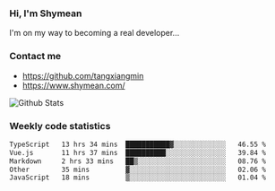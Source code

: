 ### Hi, I'm Shymean

I'm on my way to becoming a real developer...

### Contact me

- <https://github.com/tangxiangmin>
- <https://www.shymean.com/>

![Github Stats](https://github-readme-stats.vercel.app/api?username=tangxiangmin&show_icons=true&theme=dark)


###  Weekly code statistics

<!--START_SECTION:waka-->

```txt
TypeScript   13 hrs 34 mins  ███████████▓░░░░░░░░░░░░░   46.55 %
Vue.js       11 hrs 37 mins  ██████████░░░░░░░░░░░░░░░   39.84 %
Markdown     2 hrs 33 mins   ██▒░░░░░░░░░░░░░░░░░░░░░░   08.76 %
Other        35 mins         ▓░░░░░░░░░░░░░░░░░░░░░░░░   02.06 %
JavaScript   18 mins         ▒░░░░░░░░░░░░░░░░░░░░░░░░   01.04 %
```

<!--END_SECTION:waka-->